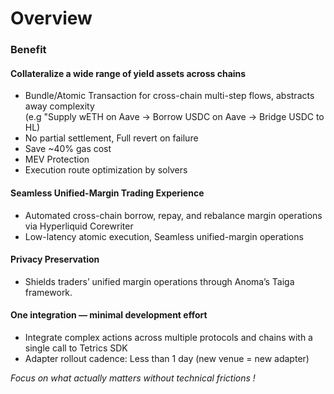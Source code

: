 # Overview

### Benefit

#### Collateralize a wide range of yield assets across chains

* Bundle/Atomic Transaction for cross-chain multi-step flows, abstracts away complexity\
  (e.g "Supply wETH on Aave → Borrow USDC on Aave → Bridge USDC to HL)
* No partial settlement, Full revert on failure
* Save \~40% gas cost
* MEV Protection
* Execution route optimization by solvers

#### Seamless Unified-Margin Trading Experience

* Automated cross-chain borrow, repay, and rebalance margin operations via Hyperliquid Corewriter
* Low-latency atomic execution, Seamless unified-margin operations

#### Privacy Preservation

* Shields traders’ unified margin operations through Anoma’s Taiga framework.

#### &#x20;One integration — minimal development effort

* Integrate complex actions across multiple protocols and chains with a single call to Tetrics SDK
* Adapter rollout cadence:  Less than  1 day (new venue = new adapter)

_Focus on what actually matters without technical frictions !_
